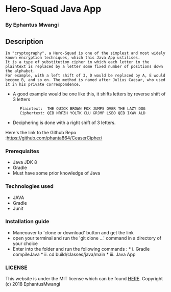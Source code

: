 # Hero-Squad Java App

### By Ephantus Mwangi

## Description

    In "cryptography", a Hero-Squad is one of the simplest and most widely known encryption techniques, which this Java App ustilises.
    It is a type of substitution cipher in which each letter in the plaintext is replaced by a letter some fixed number of positions down the alphabet.
    For example, with a left shift of 3, D would be replaced by A, E would become B, and so on. The method is named after Julius Caesar, who used it in his private correspondence.

   * A good example would be one like this, it shifts letters by reverse shift of 3 letters

            Plaintext:  THE QUICK BROWN FOX JUMPS OVER THE LAZY DOG
            Ciphertext: QEB NRFZH YOLTK CLU GRJMP LSBO QEB IXWV ALD

   * Deciphering is done  with a right shift of 3 letters.


 Here's the link to the Github Repo :<https://github.com/phanta864/CeaserCipher/>

### Prerequisites

 * Java JDK 8
 * Gradle
 * Must have some prior knowledge of Java

### Technologies used

   * JAVA
   * Gradle
   * Junit

### Installation guide
   * Maneouver to 'clone or download' button and get the link
   * open your terminal and run the 'git clone ...' command in a directory of your choice
   * Enter into the folder and run the following commands :
                * i. Gradle compileJava
                * ii. cd build/classes/java/main
                * iii. Java App




### LICENSE
 This website is under the MIT license which can be found [HERE](LICENSE).
 Copyright (c) 2018 EphantusMwangi
